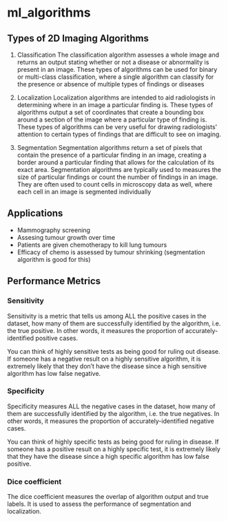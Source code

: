 # ml_algorithms
## Types of 2D Imaging Algorithms 
1. Classification
   The classification algorithm assesses a whole image and returns an output stating whether or not a disease or abnormality is present in an image. These types of algorithms can be used for binary or multi-class classification, where a single algorithm can classify for the presence or absence of multiple types of findings or diseases

2. Localization
Localization algorithms are intended to aid radiologists in determining where in an image a particular finding is. These types of algorithms output a set of coordinates that create a bounding box around a section of the image where a particular type of finding is. These types of algorithms can be very useful for drawing radiologists' attention to certain types of findings that are difficult to see on imaging.

3. Segmentation 
   Segmentation algorithms return a set of pixels that contain the presence of a particular finding in an image, creating a border around a particular finding that allows for the calculation of its exact area. Segmentation algorithms are typically used to measures the size of particular findings or count the number of findings in an image. They are often used to count cells in microscopy data as well, where each cell in an image is segmented individually   

## Applications 
- Mammography screening
- Assesing tumour growth over time
- Patients are given chemotherapy to kill lung tumours 
- Efficacy of chemo is assessed by tumour shrinking (segmentation algorithm is good for this)

## Performance Metrics
### Sensitivity
Sensitivity is a metric that tells us among ALL the positive cases in the dataset, how many of them are successfully identified by the algorithm, i.e. the true positive. In other words, it measures the proportion of accurately-identified positive cases.

You can think of highly sensitive tests as being good for ruling out disease. If someone has a negative result on a highly sensitive algorithm, it is extremely likely that they don’t have the disease since a high sensitive algorithm has low false negative.

### Specificity
Specificity measures ALL the negative cases in the dataset, how many of them are successfully identified by the algorithm, i.e. the true negatives. In other words, it measures the proportion of accurately-identified negative cases.

You can think of highly specific tests as being good for ruling in disease. If someone has a positive result on a highly specific test, it is extremely likely that they have the disease since a high specific algorithm has low false positive.

### Dice coefficient
The dice coefficient measures the overlap of algorithm output and true labels. It is used to assess the performance of segmentation and localization.
